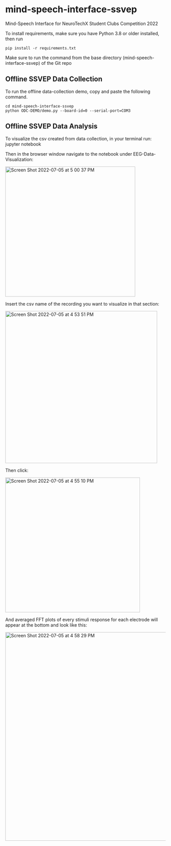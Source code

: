 # mind-speech-interface-ssvep
Mind-Speech Interface for NeuroTechX Student Clubs Competition 2022

To install requirements, make sure you have Python 3.8 or older installed, then run

    pip install -r requirements.txt

Make sure to run the command from the base directory (mind-speech-interface-ssvep) of the Git repo

## Offline SSVEP Data Collection 
To run the offline data-collection demo, copy and paste the following command.

    cd mind-speech-interface-ssvep
    python ODC-DEMO/demo.py --board-id=0 --serial-port=COM3
    
## Offline SSVEP Data Analysis 
To visualize the csv created from data collection, in your terminal run:
    jupyter notebook

Then in the browser window navigate to the notebook under EEG-Data-Visualization:

<img width="408" alt="Screen Shot 2022-07-05 at 5 00 37 PM" src="https://user-images.githubusercontent.com/34819737/177415768-4630ae1e-c9fb-4b94-b82f-02cc252556d5.png">

Insert the csv name of the recording you want to visualize in that section:

<img width="477" alt="Screen Shot 2022-07-05 at 4 53 51 PM" src="https://user-images.githubusercontent.com/34819737/177414540-edf62736-326a-48ba-95f2-836d0600ce0f.png">

Then click:

<img width="423" alt="Screen Shot 2022-07-05 at 4 55 10 PM" src="https://user-images.githubusercontent.com/34819737/177414726-94eec197-3778-4231-90ac-487477b04ebf.png">

And averaged FFT plots of every stimuli response for each electrode will appear at the bottom and look like this:

<img width="654" alt="Screen Shot 2022-07-05 at 4 58 29 PM" src="https://user-images.githubusercontent.com/34819737/177415446-e1ec3b81-8d0d-49e0-97e5-822074659387.png">



